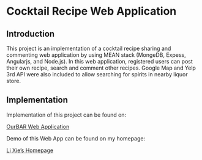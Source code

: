 # Cocktail Recipe Web Application

## Introduction

This project is an implementation of a cocktail recipe sharing and commenting web application by using MEAN stack (MongeDB, Expess, Angularjs, and Node.js). In this web application, registered users can post their own recipe, search and comment other recipes. Google Map and Yelp 3rd API were also included to allow searching for spirits in nearby liquor store. 

## Implementation

Implementation of this project can be found on:

[OurBAR Web Application](http://webdev2016-xieli.rhcloud.com/project/client/index.html#/home)

Demo of this Web App can be found on my homepage:

[Li Xie’s Homepage](http://webdev2016-xieli.rhcloud.com/)




